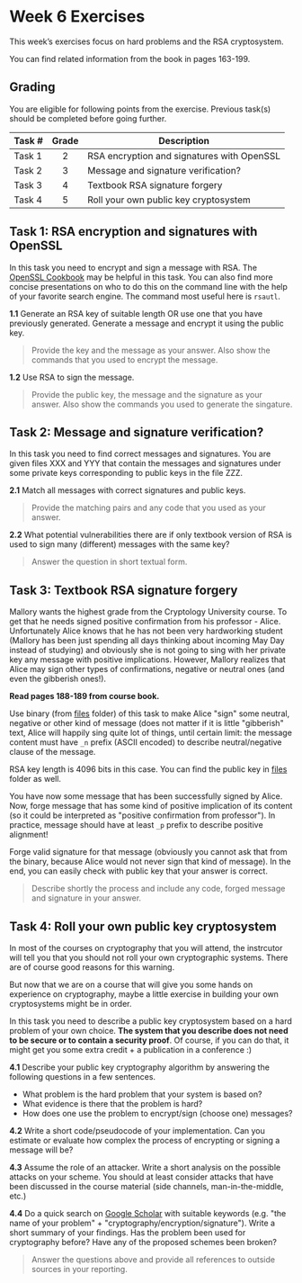 
# Week 6 Exercises

This week’s exercises focus on hard problems and the RSA cryptosystem.

You can find related information from the book in pages 163-199. 

## Grading

You are eligible for following points from the exercise. Previous task(s) should be completed before going further.

Task #|Grade|Description|
-----|:---:|-----------|
Task 1 | 2 | RSA encryption and signatures with OpenSSL 
Task 2 | 3 | Message and signature verification?
Task 3 | 4 | Textbook RSA signature forgery
Task 4 | 5 | Roll your own public key cryptosystem

## Task 1: RSA encryption and signatures with OpenSSL ##

In this task you need to encrypt and sign a message with RSA. The [OpenSSL Cookbook](https://www.feistyduck.com/library/openssl-cookbook/online/ch-openssl.html) may be helpful in this task. You can also find more concise presentations  on who to do this on the command line with the help of your favorite search engine. The command most useful here is `rsautl`.

**1.1** Generate an RSA key of suitable length OR use one that you have previously generated. Generate a message and encrypt it using the public key.
> Provide the key and the message as your answer. Also show the commands that you used to encrypt the message.

**1.2** Use RSA to sign the message. 
> Provide the public key, the message and the signature as your answer. Also show the commands you used to generate the singature.

## Task 2: Message and signature verification? ##
In this task you need to find correct messages and signatures. You are given files XXX and YYY that contain the messages and signatures under some private keys corresponding to public keys in the file ZZZ.

**2.1** Match all messages with correct signatures and public keys.

>Provide the matching pairs and any code that you used as your answer.

**2.2** What potential vulnerabilities there are if only textbook version of RSA is used to sign many (different) messages with the same key?

>Answer the question in short textual form.

## Task 3: Textbook RSA signature forgery

Mallory wants the highest grade from the Cryptology University course. To get that he needs signed positive confirmation from his professor - Alice. Unfortunately Alice knows that he has not been very hardworking student (Mallory has been just spending all days thinking about incoming May Day instead of studying) and obviously she is not going to sing with her private key any message with positive implications. However, Mallory realizes that Alice may sign other types of confirmations, negative or neutral ones (and even the gibberish ones!).

**Read pages 188-189 from course book.**

Use  binary (from [files](files) folder) of this task to make Alice "sign" some neutral, negative or other kind of message (does not matter if it is little "gibberish" text, Alice will happily sing quite lot of things, until certain limit: the message content must have `_n` prefix (ASCII encoded) to describe neutral/negative clause of the message.

RSA key length is 4096 bits in this case. You can find the public key in [files](files) folder as well.

You have now some message that has been successfully signed by Alice. Now, forge message that has some kind of positive implication of its content (so it could be interpreted as "positive confirmation from professor"). In practice, message should have at least `_p` prefix to describe positive alignment!

Forge valid signature for that message (obviously you cannot ask that from the binary, because Alice would not never sign that kind of message).
In the end, you can easily check with public key that your answer is correct.

> Describe shortly the process and include any code, forged message and signature in your answer.

## Task 4: Roll your own public key cryptosystem ##
In most of the courses on cryptography that you will attend, the instrcutor will tell you that you should not roll your own cryptographic systems. There are of course good reasons for this warning.

But now that we are on a course that will give you some hands on experience on cryptography, maybe a little exercise in building your own cryptosystems might be in order.

In this task you need to describe a public key cryptosystem based on a hard problem of your own choice. **The system that you describe does not need to be secure or to contain a security proof**. Of course, if you can do that, it might get you some extra credit + a publication in a conference :)

**4.1** Describe your public key cryptography algorithm by answering the following questions in a few sentences.
 * What problem is the hard problem that your system is based on?
 * What evidence is there that the problem is hard?
 * How does one use the problem to encrypt/sign (choose one) messages?

**4.2** Write a short code/pseudocode of your implementation. Can you estimate or evaluate how complex the process of encrypting or signing a message will be?

**4.3** Assume the role of an attacker. Write a short analysis on the possible attacks on your scheme. You should at least consider attacks that have been discussed in the course material (side channels, man-in-the-middle, etc.)

**4.4** Do a quick search on [Google Scholar](https://scholar.google.com/) with suitable keywords (e.g. "the name of your problem" + "cryptography/encryption/signature"). Write a short summary of your findings. Has the problem been used for cryptography before? Have any of the proposed schemes been broken?
 >Answer the questions above and provide all references to outside sources in your reporting.
